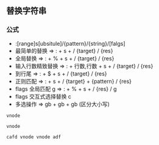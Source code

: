 ## 替换字符串

### 公式
- :[range]s[ubsitule]/{pattern}/{string}/[falgs]
- 最简单的替换 => : + s + / {target} / {res}
- 全局替换 => : + % + s + / {target} / {res} 
- 输入行数精致替换 => : + 行数,行数 + s + / {target} / {res} 
- 到行尾 => : + $ + s + / {target} / {res}
- 正则匹配 => : + s + / {target} + {pattern} / {res}
- flags 全局匹配 g => : + % + s + / {res} / g
- flags 交互式选择替换 c
- 多选操作 => gb + gb + gb (区分大小写) 
  
```
vnode

vnode

cafd vnode vnode adf

```